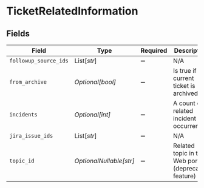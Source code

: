 # TicketRelatedInformation


## Fields

| Field                                                | Type                                                 | Required                                             | Description                                          |
| ---------------------------------------------------- | ---------------------------------------------------- | ---------------------------------------------------- | ---------------------------------------------------- |
| `followup_source_ids`                                | List[*str*]                                          | :heavy_minus_sign:                                   | N/A                                                  |
| `from_archive`                                       | *Optional[bool]*                                     | :heavy_minus_sign:                                   | Is true if the current ticket is archived            |
| `incidents`                                          | *Optional[int]*                                      | :heavy_minus_sign:                                   | A count of related incident occurrences              |
| `jira_issue_ids`                                     | List[*str*]                                          | :heavy_minus_sign:                                   | N/A                                                  |
| `topic_id`                                           | *OptionalNullable[str]*                              | :heavy_minus_sign:                                   | Related topic in the Web portal (deprecated feature) |